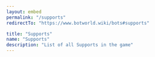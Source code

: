 ```yaml
---
layout: embed
permalink: "/supports"
redirectTo: "https://www.botworld.wiki/bots#supports"

title: "Supports"
name: "Supports"
description: "List of all Supports in the game"
---
```


